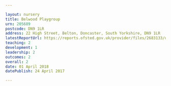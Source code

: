 ```yaml
---

layout: nursery
title: Belwood Playgroup
urn: 205689
postcode: DN9 1LR
address: 22 High Street, Belton, Doncaster, South Yorkshire, DN9 1LR
latestReportUrl: https://reports.ofsted.gov.uk/provider/files/2683133/urn/205689.pdf
teaching: 2
development: 1
leadership: 2
outcomes: 2
overall: 2
date: 01 April 2018 
datePublish: 24 April 2017

---
```

